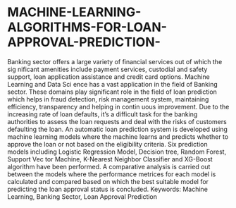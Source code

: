 # MACHINE-LEARNING-ALGORITHMS-FOR-LOAN-APPROVAL-PREDICTION-
 Banking sector offers a large variety of financial services out of which the sig
nificant amenities include payment services, custodial and safety support, loan
 application assistance and credit card options. Machine Learning and Data Sci
ence has a vast application in the field of Banking sector. These domains play
 significant role in the field of loan prediction which helps in fraud detection, risk
 management system, maintaining efficiency, transparency and helping in contin
uous improvement. Due to the increasing rate of loan defaults, it’s a difficult task
 for the banking authorities to assess the loan requests and deal with the risks of
 customers defaulting the loan. An automatic loan prediction system is developed
 using machine learning models where the machine learns and predicts whether
 to approve the loan or not based on the eligibility criteria. Six prediction models
 including Logistic Regression Model, Decision tree, Random Forest, Support Vec
tor Machine, K-Nearest Neighbor Classifier and XG-Boost algorithm have been
 performed. A comparative analysis is carried out between the models where the
 performance metrices for each model is calculated and compared based on which
 the best suitable model for predicting the loan approval status is concluded.
 Keywords: Machine Learning, Banking Sector, Loan Approval Prediction
